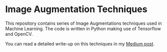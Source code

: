 # Image Augmentation Techniques
This repository contains series of Image Augmentations techniques used in Machine Learning. The code is written in Python making use of Tensorflow and OpenCV.

You can read a detailed write-up on this techniques in my [Medium post](https://medium.com/@prasad.pai/data-augmentation-techniques-in-cnn-using-tensorflow-371ae43d5be9).
